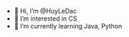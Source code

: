 - 👋 Hi, I’m @HuyLeDac
- 👀 I’m interested in CS
- 🌱 I’m currently learning Java, Python

<!---
HuyLeDac/HuyLeDac is a ✨ special ✨ repository because its `README.md` (this file) appears on your GitHub profile.
You can click the Preview link to take a look at your changes.
--->
